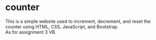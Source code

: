 # counter
This is a simple website used to increment, decrement, and reset the counter using HTML, CSS, JavaScript, and Bootstrap.  
As for assignment 3 VB.
